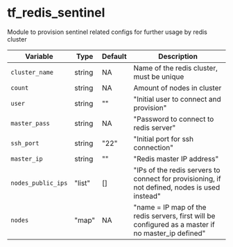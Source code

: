 # tf_redis_sentinel
Module to provision sentinel related configs for further usage by redis cluster

| Variable | Type | Default | Description |
|----------|------|---------|-------------|
| `cluster_name` | string | NA | Name of the redis cluster, must be unique |
| `count` | string|  NA | Amount of nodes in cluster |
| `user` |   string  | "" | "Initial user to connect and provision" |
| `master_pass` | string | NA | "Password to connect to redis server" |
| `ssh_port` | string|  "22" | "Initial port for ssh connection" |
| `master_ip` | string| "" | "Redis master IP address" |
| `nodes_public_ips` | "list" | [] | "IPs of the redis servers to connect for provisioning, if not defined, nodes is used instead" |
| `nodes` | "map" | NA | "name = IP map of the redis servers, first will be configured as a master if no master_ip defined" |
